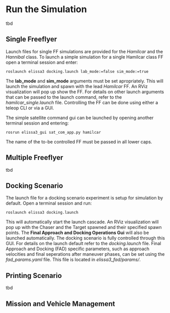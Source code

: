 # Run the Simulation

tbd

## Single Freeflyer

Launch files for single FF simulations are provided for the *Hamilcar* and the *Hannibal* class.
To launch a simple simulation for a single Hamilcar class FF open a terminal session and enter:

```shell
roslaunch elissa3 docking.launch lab_mode:=false sim_mode:=true
```

The **lab_mode** and **sim_mode** arguments must be set apropriately.
This will launch the simulation and spawn with the lead *Hamilcar* FF. An RViz visualization will pop up show the FF.
For details on other launch arguments that can be passed to the launch command, refer to the *hamilcar_single.launch* file.
Controlling the FF can be done using either a teleop CLI or via a GUI.

The simple satellite command gui can be launched by opening another terminal session and entering:

```shell
rosrun elissa3_gui sat_com_app.py hamilcar
```

The name of the to-be controlled FF must be passed in all lower caps.

<!-- TODO Add image of GUI and simulation -->
<!-- TODO add some of the defaults? -->


## Multiple Freeflyer

tbd

## Docking Scenario

The launch file for a docking scenario experiment is setup for simulation by default.
Open a terminal session and run:

```shell
roslaunch elissa3 docking.launch
```
This will automatically start the launch cascade. An RViz visualization will pop up with the Chaser and the Target spawned and their specified spawn points.
The **Final Approach and Docking Operations Gui** will also be launched automatically. The docking scenario is fully controlled through this GUI.
For details on the launch default refer to the *docking.launch* file.
Final Approach and Docking (FAD) specific parameters, such as approach velocities and final seperations after maneuver phases, can be set using the *fad_params.yaml* file.
This file is located in *elissa3_fad/params/*.

<!-- TODO Add image of GUI and simulation -->
<!-- TODO add some of the defaults -->


## Printing Scenario

tbd

## Mission and Vehicle Management
